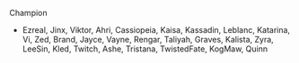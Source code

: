 Champion
* Ezreal, Jinx, Viktor, Ahri, Cassiopeia, Kaisa, Kassadin, Leblanc, Katarina, Vi, Zed, Brand, Jayce, Vayne, Rengar, Taliyah, Graves, Kalista, Zyra, LeeSin, Kled, Twitch, Ashe, Tristana, TwistedFate, KogMaw, Quinn
